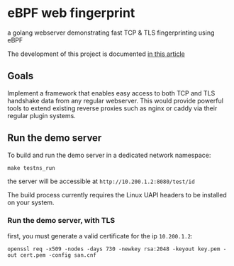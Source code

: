 # eBPF web fingerprint

a golang webserver demonstrating fast TCP & TLS fingerprinting using eBPF

The development of this project is documented [in this article](https://halb.it/posts/ebpf-fingerprinting-1/)


## Goals

Implement a framework that enables easy access to both TCP 
and TLS handshake data from any regular webserver.
This would provide powerful tools to extend existing reverse proxies
such as nginx or caddy via their regular plugin systems.

## Run the demo server

To build and run the demo server in a dedicated network namespace:
```
make testns_run
```

the server will be accessible at 
`http://10.200.1.2:8080/test/id`

The build process currently requires the Linux UAPI headers to be 
installed on your system.

### Run the demo server, with TLS

first, you must generate a valid certificate for the ip `10.200.1.2`:

```
openssl req -x509 -nodes -days 730 -newkey rsa:2048 -keyout key.pem -out cert.pem -config san.cnf
```
